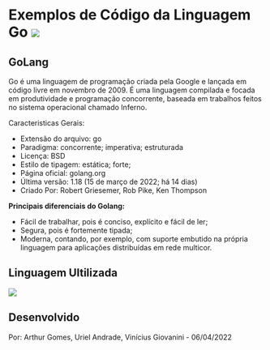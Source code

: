 # Exemplos de Código da Linguagem Go <img src="https://img.icons8.com/color/48/golang.png"/>

## GoLang

Go é uma linguagem de programação criada pela Google e lançada em código livre em novembro de 2009. É uma linguagem compilada e focada em produtividade e programação concorrente, baseada em trabalhos feitos no sistema operacional chamado Inferno.

Caracteristicas Gerais:

- Extensão do arquivo: go
- Paradigma: concorrente; imperativa; estruturada
- Licença: BSD
- Estilo de tipagem: estática; forte;
- Página oficial: golang.org
- Última versão: 1.18 (15 de março de 2022; há 14 dias)
- Criado Por: Robert Griesemer, Rob Pike, Ken Thompson

**Principais diferenciais do Golang:**

- Fácil de trabalhar, pois é conciso, explícito e fácil de ler;
- Segura, pois é fortemente tipada;
- Moderna, contando, por exemplo, com suporte embutido na própria linguagem para aplicações distribuídas em rede multicor.

## Linguagem Ultilizada

<div>
<img src="https://cdn.icon-icons.com/icons2/2699/PNG/48/golang_logo_icon_171073.png"/>
</div>

## Desenvolvido

Por: Arthur Gomes, Uriel Andrade, Vinícius Giovanini - 06/04/2022
